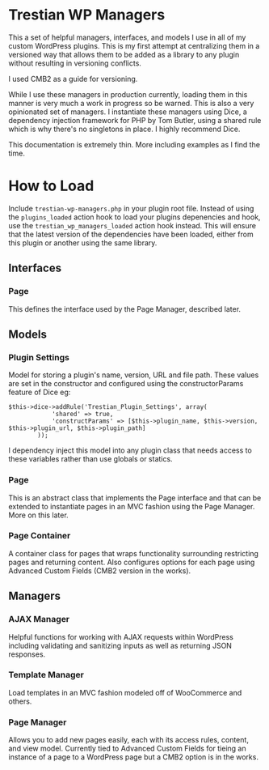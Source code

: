 # Trestian WP Managers
This a set of helpful managers, interfaces, and models I use in all of my custom WordPress plugins. This is my first attempt at centralizing them in a versioned way that allows them to be added as a library to any plugin without resulting in versioning conflicts.

I used CMB2 as a guide for versioning.

While I use these managers in production currently, loading them in this manner is very much a work in progress so be warned. This is also a very opinionated set of managers. I instantiate these managers using Dice, a dependency injection framework for PHP by Tom Butler, using a shared rule which is why there's no singletons in place. I highly recommend Dice.

This documentation is extremely thin. More including examples as I find the time.

# How to Load
Include `trestian-wp-managers.php` in your plugin root file. Instead of using the `plugins_loaded` action hook to load your plugins depenencies and hook, use the `trestian_wp_managers_loaded` action hook instead. This will ensure that the latest version of the dependencies have been loaded, either from this plugin or another using the same library.

## Interfaces
### Page
This defines the interface used by the Page Manager, described later.

## Models
### Plugin Settings
Model for storing a plugin's name, version, URL and file path. These values are set in the constructor and configured using the constructorParams feature of Dice eg:
```
$this->dice->addRule('Trestian_Plugin_Settings', array(
			'shared' => true,
			'constructParams' => [$this->plugin_name, $this->version, $this->plugin_url, $this->plugin_path]
		));
```

I dependency inject this model into any plugin class that needs access to these variables rather than use globals or statics.

### Page
This is an abstract class that implements the Page interface and that can be extended to instantiate pages in an MVC fashion using the Page Manager. More on this later.

### Page Container
A container class for pages that wraps functionality surrounding restricting pages and returning content. Also configures options for each page using Advanced Custom Fields (CMB2 version in the works).

## Managers
### AJAX Manager
Helpful functions for working with AJAX requests within WordPress including validating and sanitizing inputs as well as returning JSON responses.

### Template Manager
Load templates in an MVC fashion modeled off of WooCommerce and others. 

### Page Manager
Allows you to add new pages easily, each with its access rules, content, and view model. Currently tied to Advanced Custom Fields for tieing an instance of a page to a WordPress page but a CMB2 option is in the works.



